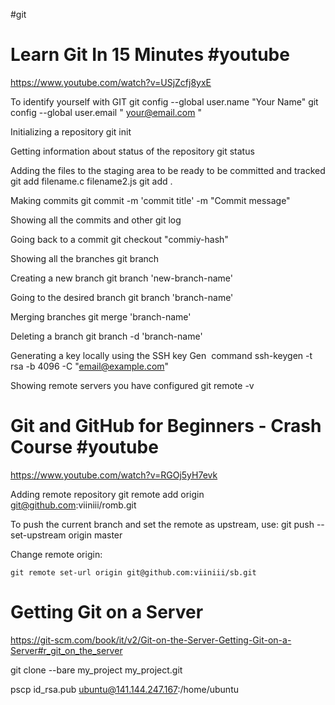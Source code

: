 #git
# Learn Git In 15 Minutes #youtube
https://www.youtube.com/watch?v=USjZcfj8yxE 

To identify yourself with GIT
git config --global user.name "Your Name"
git config --global user.email " your@email.com "

Initializing a repository
git init

Getting information about status of the repository
git status

Adding the files to the staging area to be ready to be committed and tracked
git add filename.c filename2.js
git add .

Making commits
git commit -m 'commit title' -m "Commit message"

Showing all the commits and other
git log

Going back to a commit
git checkout "commiy-hash"

Showing all the branches
git branch

Creating a new branch
git branch 'new-branch-name'

Going to the desired branch
git branch 'branch-name'

Merging branches
git merge 'branch-name'

Deleting a branch
git branch -d 'branch-name'

Generating a key locally using the SSH key Gen  command
ssh-keygen -t rsa -b 4096 -C "email@example.com"

Showing remote servers you have configured
git remote -v


# Git and GitHub for Beginners - Crash Course #youtube 
https://www.youtube.com/watch?v=RGOj5yH7evk 

Adding remote repository
git remote add origin git@github.com:viiniii/romb.git

To push the current branch and set the remote as upstream, use:
git push --set-upstream origin master

Change remote origin:
```
git remote set-url origin git@github.com:viiniii/sb.git
```

# Getting Git on a Server
https://git-scm.com/book/it/v2/Git-on-the-Server-Getting-Git-on-a-Server#r_git_on_the_server

git clone --bare my_project my_project.git


pscp id_rsa.pub ubuntu@141.144.247.167:/home/ubuntu

